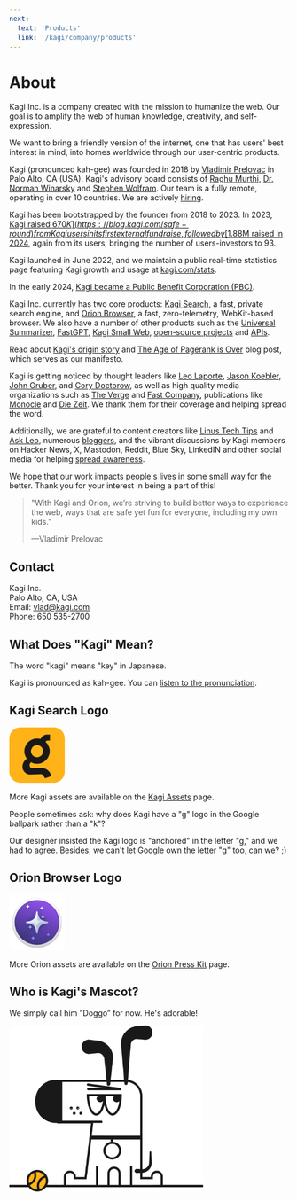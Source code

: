 ```yaml
---
next:
  text: 'Products'
  link: '/kagi/company/products'
---
```


# About

Kagi Inc. is a company created with the mission to humanize the web. Our goal is to amplify the web of human knowledge, creativity, and self-expression.

We want to bring a friendly version of the internet, one that has users' best interest in mind, into homes worldwide through our user-centric products.

Kagi (pronounced kah-gee) was founded in 2018 by [Vladimir Prelovac](https://vladimir.prelovac.com/) in Palo Alto, CA (USA). Kagi's advisory board consists of [Raghu Murthi](https://www.linkedin.com/in/raghumurthi), [Dr. Norman Winarsky](https://en.wikipedia.org/wiki/Norman_Winarsky) and [Stephen Wolfram](https://en.wikipedia.org/wiki/Stephen_Wolfram). Our team is a fully remote, operating in over 10 countries. We are actively [hiring](https://help.kagi.com/kagi/company/hiring-kagi.html).

Kagi has been bootstrapped by the founder from 2018 to 2023. In 2023, [Kagi raised $670K](https://blog.kagi.com/safe-round) from Kagi users in its first external fundraise, followed by [$1.88M raised in 2024](https://blog.kagi.com/what-is-next-for-kagi#3), again from its users, bringing the number of users-investors to 93.

Kagi launched in June 2022, and we maintain a public real-time statistics page featuring Kagi growth and usage at [kagi.com/stats](https://kagi.com/stats).

In the early 2024, [Kagi became a Public Benefit Corporation (PBC)](https://blog.kagi.com/what-is-next-for-kagi#4). 

Kagi Inc. currently has two core products: [Kagi Search](https://kagi.com), a fast, private search engine, and [Orion Browser](https://browser.kagi.com/), a fast, zero-telemetry, WebKit-based browser. We also have a number of other products such as the [Universal Summarizer](https://kagi.com/summarizer), [FastGPT](https://kagi.com/fastgpt), [Kagi Small Web](https://blog.kagi.com/small-web), [open-source projects](https://github.com/kagisearch) and [APIs](https://help.kagi.com/kagi/api/overview.html).

Read about [Kagi's origin story](https://dkb.io/post/DEPR_kagi-interview) and [The Age of Pagerank is Over](https://blog.kagi.com/age-pagerank-over) blog post, which serves as our manifesto.

Kagi is getting noticed by thought leaders like [Leo Laporte](https://twit.tv), [Jason Koebler](https://www.404media.co/friendship-ended-with-google-now-kagi-is-my-best-friend/), [John Gruber](https://daringfireball.net/linked/2024/01/19/bray-google-kagi), and [Cory Doctorow](https://pluralistic.net/2024/04/04/teach-me-how-to-shruggie/), as well as high quality media organizations such as [The Verge](https://www.theverge.com/23896415/kagi-search-google-meta-quest-3-chatgpt-macos-sonoma-installer-newsletter) and [Fast Company](https://www.fastcompany.com/91038374/kagi-web-search-engine-google-alternative), publications like [Monocle](https://monocle.com/radio/shows/the-entrepreneurs/eureka-389/play/) and [Die Zeit](https://www.zeit.de/index). We thank them for their coverage and helping spread the word.

Additionally, we are grateful to content creators like [Linus Tech Tips](https://youtu.be/YnSv8ylLfPw?t=523) and [Ask Leo](https://www.youtube.com/watch?v=K297opaBp8E&t=7s), numerous [bloggers](https://dannb.org/blog/2023/how-kagi-beats-google/), and the vibrant discussions by Kagi members on Hacker News, X, Mastodon, Reddit, Blue Sky, LinkedIN and other social media for helping [spread awareness](https://x.com/vladquant/likes).

We hope that our work impacts people's lives in some small way for the better. Thank you for your interest in being a part of this!

> "With Kagi and Orion, we’re striving to build better ways to experience the web, ways that are safe yet fun for everyone, including my own kids."
>
> —Vladimir Prelovac

## Contact

Kagi Inc.\
Palo Alto, CA, USA\
Email: vlad@kagi.com\
Phone: 650 535-2700

## What Does "Kagi" Mean?

The word "kagi" means "key" in Japanese.

Kagi is pronounced as kah-gee. You can [listen to the pronunciation](https://www.youtube.com/watch?v=ig4VTr0rt4Q).

## Kagi Search Logo

<img src="./media/kagi-logo.png" width="100" alt="Kagi Logo">

More Kagi assets are available on the [Kagi Assets](https://kagi.com/assets) page.

People sometimes ask: why does Kagi have a "g" logo in the Google ballpark rather than a "k"?

Our designer insisted the Kagi logo is "anchored" in the letter "g," and we had to agree. Besides, we can't let Google own the letter "g" too, can we? ;)

## Orion Browser Logo

<img src="./media/orion-logo.png" width="100" alt="Orion Logo">

More Orion assets are available on the [Orion Press Kit](https://browser.kagi.com/press-kit/) page.


## Who is Kagi's Mascot?

We simply call him ”Doggo” for now. He's adorable!

<img src="./media/doggo_1.png" width="350" alt="Doggo Kagi Mascot">
